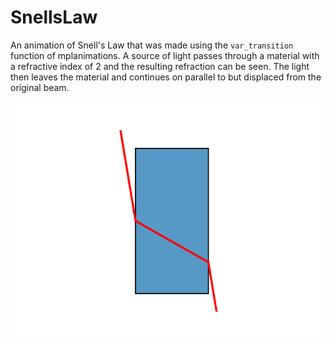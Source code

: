 # SnellsLaw

An animation of Snell's Law that was made using the `var_transition` function of mplanimations. A source of light passes through a material with a refractive index of 2 and the resulting refraction can be seen. The light then leaves the material and continues on parallel to but displaced from the original beam.

![](SnellsLaw.gif)
